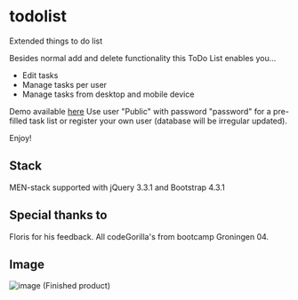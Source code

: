 # todolist
Extended things to do list

Besides normal add and delete functionality this ToDo List enables you...
- Edit tasks
- Manage tasks per user
- Manage tasks from desktop and mobile device 

Demo available [here](http://85.150.72.244:3001)
Use user "Public" with password "password" for a pre-filled task list or register your own user (database will be irregular updated).

Enjoy!



## Stack
MEN-stack supported with jQuery 3.3.1 and Bootstrap 4.3.1

## Special thanks to
Floris for his feedback.
All codeGorilla's from bootcamp Groningen 04.

## Image
![image](https://user-images.githubusercontent.com/56016997/68713895-1ba5a180-059f-11ea-9039-b4b73751e020.png) (Finished product)